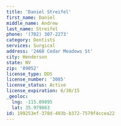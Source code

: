 ```yaml
---
title: 'Daniel Streifel'
first_name: Daniel
middle_name: Andrew
last_name: Streifel
phone: '(702) 307-2273'
category: Dentists
services: Surgical
address: '2468 Cedar Meadows St'
city: Henderson
state: NV
zip: '89052'
license_type: DDS
license_number: '3085'
license_status: Active
license_expiration: 6/30/15
_geoloc:
  lng: -115.09895
  lat: 35.979863
id: 199253ef-378d-493b-b372-7579f4ccea22
---
```

